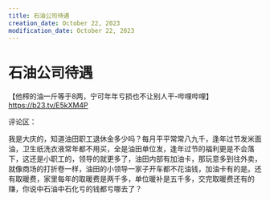 ```yaml
---
title: 石油公司待遇
creation_date: October 22, 2023
modification_date: October 22, 2023
---
```



# 石油公司待遇

【他榨的油一斤等于8两，宁可年年亏损也不让别人干-哔哩哔哩】 https://b23.tv/E5kXM4P

评论区：

我是大庆的，知道油田职工退休金多少吗？每月平平常常八九千，逢年过节发米面油，卫生纸洗衣液常年都不用买，全是油田单位发，逢年过节的福利更是不会落下，这还是小职工的，领导的就更多了，油田内部有加油卡，那玩意多到往外卖，就像商场的打折卷一样，油田的小领导一家子开车都不花油钱，加油卡有的是。还有取暖费，家里每年的取暖费是两千多，单位暖补是五千多，交完取暖费还有的赚，你说中石油中石化亏的钱都亏哪去了？

